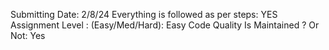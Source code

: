 Submitting Date: 2/8/24 Everything is followed as per steps: YES Assignment Level : (Easy/Med/Hard): Easy Code Quality Is Maintained ? Or Not: Yes
